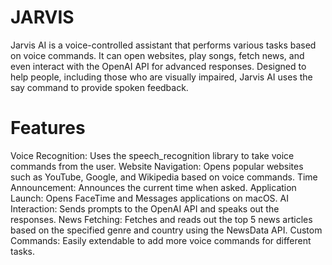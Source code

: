 # JARVIS
Jarvis AI is a voice-controlled assistant that performs various tasks based on voice commands. It can open websites, play songs, fetch news, and even interact with the OpenAI API for advanced responses. Designed to help people, including those who are visually impaired, Jarvis AI uses the say command to provide spoken feedback.

# Features
Voice Recognition: Uses the speech_recognition library to take voice commands from the user.
Website Navigation: Opens popular websites such as YouTube, Google, and Wikipedia based on voice commands.
Time Announcement: Announces the current time when asked.
Application Launch: Opens FaceTime and Messages applications on macOS.
AI Interaction: Sends prompts to the OpenAI API and speaks out the responses.
News Fetching: Fetches and reads out the top 5 news articles based on the specified genre and country using the NewsData API.
Custom Commands: Easily extendable to add more voice commands for different tasks.

